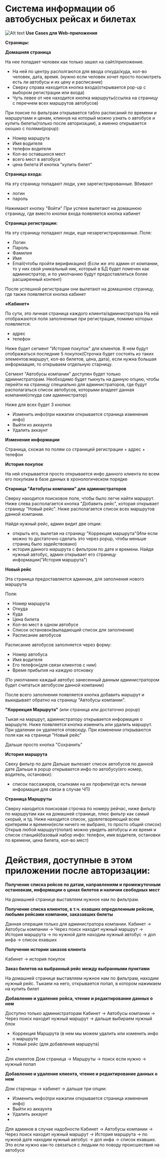 # Система информации об автобусных рейсах и билетах
![Alt text](img/bd_scheme.png?raw=true "bd_scheme")
**Use Cases для Web-приложения**

**Страницы:** 

**Домашняя страница**

На нее попадает человек как только зашел на сайт/приложение. 
+ На ней по центру располгаются для ввода откуда/куда, кол-во человек, дата, время. (нужно если человек хочет просто посмотреть есть ли автобусы и их цену и расписание)
+ Сверху справа находится кнопка входа(открывается pop-up с выбором регистрации или входа)
+ Чуть левее от нее находится кнопка маршруты(ссылка на страницу с перечнем всех маршрутов автобусов)

При поиске по фильтрам открывается табло расписаний по времени и маршрутами и ценам, кликнув на который можно узнать о автобусе и купить билеты(только после авторизации), а именно открывается окошко с полями(popup):
+ Номер маршрута
+ Имя водителя
+ телефон водителя
+ Кол-во оставшихся мест
+ всего мест в автобусе
+ цена билета
И кнопка "купить билет"

**Страница входа:**

На эту страницу попадают люди, уже зарегистрированные.
Вбивают
+ логин
+ пароль

Нажимают кнопку "Войти"
При успехе вылетают на домашнюю страницу, где вместо кнопки входа появляется кнопка кабинет
		
**Страница регистрации:**

На эту страницу попадают люди, еще незарегистрированные.
Поля: 
+ Логин
+ Пароль
+ Фамилия
+ Имя
+ Email(чтобы пройти верификацию)
(Если же это админ от компании, то у них свой уникальный ник, который в БД будет помечен как администратор, и по умолчанию будут предоставляться более расширенный контент)

После успешной регистрации они вылетают на домашнюю страницу, где также появляется кнопка кабинет

**«Кабинет»**

По сути, это личная страница каждого клиента/администратора
На ней отображаются поля заполненные при регистрации, помимо которых появляется:
+ адрес
+ телефон
 
Ниже будет сегмент "История покупок" для клиентов. В нем будут отображаться последние 5 покупок(Строчка будет состоять из таких элементов:маршрут, кол-во билетов, цена, дата), если нужна большая информаация, то открываем отдельную старницу.

Сегмент "Автобусы компании" доступен будет только администраторам. Необходимо будет тыкнуть на данную опцию, чтобы перейти на страницу специально для администраторов, где будут располагаться список автобусов, которыми владеет данная компания(откуда сам администратор)

Ниже для всех будет 3 кнопки:
+ Изменить инфо(при нажатии открывается страница изменения инфо)
+ Выйти из аккаунта
+ Удалить аккаунт

**Изменение информации**

Страница, схожая по полям со страницей регистрации + адрес + телефон

**История покупок** 

На ней открывается просто открывается инфо данного клиента по всем его покупкам в базе данных в хронологическом порядке

**Старница "Автобусы компании" для администраторов**
 
Сверху находится поисковое поле, чтобы было легче найти маршрут.
Ниже слева располагается кнопка "Добавить рейс", которая открывает страницу "Новый рейс".
Ниже располагается список всех маршрутов данной компании.

Найдя нужный рейс, админ видит две опции:
+ открыть его, вылетая на страницу "Коррекция маршрута"(Или если можно то достаточно сделать это через popup, чтобы меньше страниц было задействовано)
+ история данного маршрута с фильтром по дате и времени. Найдя нужный автобус, админ открывает его страницу информации("История маршрута")

**Новый рейс**

Эта страница предоставляется админам, для заполнения нового маршрута

Поля:
+ Номер маршрута
+ Откуда
+ Куда
+ Цена билета
+ Кол-во мест в одном автобусе
+ Список остановок(выпадающий список для заполнения)
+ Расписание автобусов

Расписание автобусов заполняется через форму:
+ Номер автобуса
+ Имя водителя
+ Его телефон(для связи клиентов с ним)
+ Время прибытия на каждую отсновку

(По умолчанию каждый автобус занесенный данным администратором будет считаться автобусом данной компании)

После всего заполнения появляется кнопка добавить маршрут и выкидывает обратно на страницу "Автобусы компании".


**"Коррекция Маршрута"**
(или страница или достаточно popup)

Тыкая на маршрут, администратору открывается информация о маршруте. Ниже появляется кнопка изменить или удалить маршрут.
При удалении он удаляется отовсюду. При изменении открываются поля как на странице "Новый рейс"

Дальше просто кнопка "Сохранить"

**История маршрута** 

Свеху фильтр по дате
Дальше вылезает список автобусов по данной дате
Дальше в popup открывается инфо по автобусу(его номер, водитель, остановки): 
+ список пассажиров, ссылками на их профили(где есть личная информация для связи в случае ЧП)

**Страница Маршруты**

Сверху находится поисковая строчка по номеру рейчас, ниже фильтр по маршрутам как на домашней странице, плюс фильтр как самый скорый, и тд.
Ниже находится список, удовлетворяющий всем критериям и времени(если ничего не выбрано, то просто общий список)
Открыв любой маршрут(попап) можно увидеть автобусы и их время и список станций(базовый набор инфо: телефон, имя водителя, остановки по времени, цена билета, кол-во мест)

# Действия, доступные в этом приложении после авторизации:

**Получение списка рейсов по датам, направлениям и промежуточным остановкам, информации о ценах билетов и наличии свободных мест**

На домашней странице выставляем нужное нам по фильтрам.

**Получение списка клиентов, в т.ч. ехавших определенным рейсом, любыми рейсами компании, заказавших билеты**

Данная операция только для администратора компании. Кабинет -> Автобусы компании -> Через поиск находит нужный маршрут -> История маршрута -> по нужной дате находим нужный автобус -> доп инфа -> список ехавших

**Получение истории заказов клиента**

Кабинет -> история покупок

**Заказ билетов на выбранный рейс между выбранными пунктами**

На домашней странице выставляем нужное нам по фильтрам, находим нужный рейс. Тыкаем на него, открывается попап, в котором нажимаем на купить билет

**Добавление и удаление рейса, чтение и редактирование данных о нем**

Доступно только администраторам
Кабинет -> Автобусы компании -> Через поиск находит нужный маршрут -> дальше выбираем нужный блок
+ Коррекция Маршрута (в нем мы можем удалить или изменить инфо о маршруте
+ Новый рейс (для добавления маршрута)
+ 
Для клиентов
Дом страница -> Маршруты -> поиск если нужно -> нужный попап

**Добавление и удаление клиента, чтение и редактирование данных о нем**

Дом старницы -> кабинет -> дальше три опции:
+ Изменить инфо(при нажатии открывается страница изменения инфо)
+ Выйти из аккаунта
+ Удалить аккаунт
+ 
Для админов в случае надобности Кабинет -> Автобусы компании -> Через поиск находит нужный маршрут -> История маршрута -> по нужной дате находим нужный автобус -> доп инфа -> список ехавших. Это если нужно как-то связаться с людьми по поводу происшествия на автобусе

